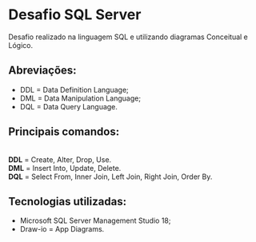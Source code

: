# Desafio SQL Server
Desafio realizado na linguagem SQL e utilizando diagramas Conceitual e Lógico. 

## Abreviações:
- DDL = Data Definition Language;
- DML = Data Manipulation Language;
- DQL = Data Query Language.

## Principais comandos:
<br /> **DDL** = Create, Alter, Drop, Use.
<br /> **DML** = Insert Into, Update, Delete.
<br /> **DQL** = Select From, Inner Join, Left Join, Right Join, Order By.

## Tecnologias utilizadas:
- Microsoft SQL Server Management Studio 18;
- Draw-io = App Diagrams.



